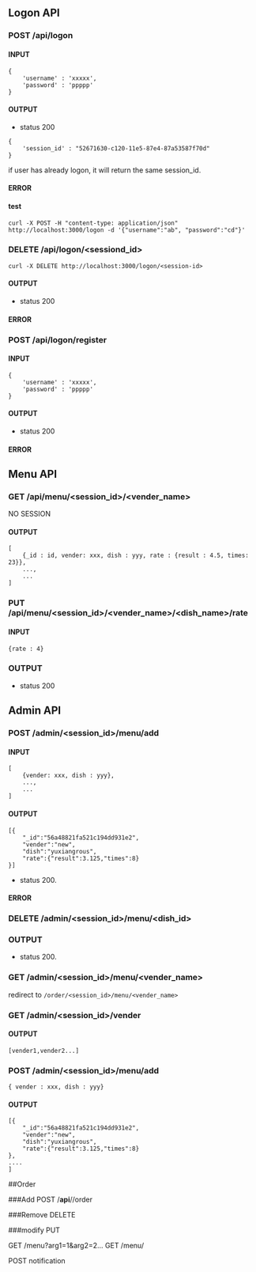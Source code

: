 ## Logon API

### POST /__api__/logon

#### INPUT

~~~
{
    'username' : 'xxxxx',
    'password' : 'ppppp'
}
~~~

#### OUTPUT

* status 200
~~~
{
    'session_id' : "52671630-c120-11e5-87e4-87a53587f70d"
}
~~~
if user has already logon, it will return the same session_id.

#### ERROR

#### test

~~~
curl -X POST -H "content-type: application/json" http://localhost:3000/logon -d '{"username":"ab", "password":"cd"}'
~~~

### DELETE /__api__/logon/<sessiond_id>

~~~
curl -X DELETE http://localhost:3000/logon/<session-id>
~~~

#### OUTPUT

* status 200

#### ERROR

### POST /__api__/logon/register
#### INPUT
~~~
{
    'username' : 'xxxxx',
    'password' : 'ppppp'
}
~~~

#### OUTPUT
* status 200

#### ERROR

## Menu API

### GET /__api__/menu/<session_id>/<vender_name>
NO SESSION
#### OUTPUT

~~~
[
    {_id : id, vender: xxx, dish : yyy, rate : {result : 4.5, times: 23}},
    ...,
    ...
]
~~~

### PUT /__api__/menu/<session_id>/<vender_name>/<dish_name>/rate

#### INPUT
~~~
{rate : 4}
~~~

### OUTPUT
* status 200


## Admin API

### POST /admin/<session_id>/menu/add

#### INPUT

~~~
[
    {vender: xxx, dish : yyy},
    ...,
    ...
]
~~~

#### OUTPUT
~~~
[{  
    "_id":"56a48821fa521c194dd931e2",
    "vender":"new",
    "dish":"yuxiangrous",
    "rate":{"result":3.125,"times":8}
}]
~~~

* status 200.

#### ERROR

### DELETE /admin/<session_id>/menu/<dish_id>

### OUTPUT

* status 200.

### GET /admin/<session_id>/menu/<vender_name>
redirect to `/order/<session_id>/menu/<vender_name>`

### GET /admin/<session_id>/vender

#### OUTPUT

~~~
[vender1,vender2...]
~~~

### POST /admin/<session_id>/menu/add

~~~
{ vender : xxx, dish : yyy}
~~~

#### OUTPUT

~~~
[{  
    "_id":"56a48821fa521c194dd931e2",
    "vender":"new",
    "dish":"yuxiangrous",
    "rate":{"result":3.125,"times":8}
},
....
]
~~~


##Order

###Add POST /__api__/<session-id>/order

###Remove DELETE     

###modify PUT



GET /menu?arg1=1&arg2=2...
GET /menu/<obejct-id>



POST notification
